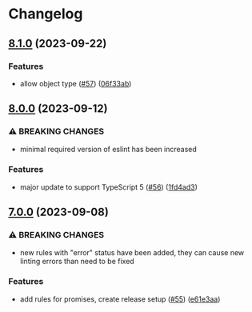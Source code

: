 # Changelog

## [8.1.0](https://github.com/nordcloud/eslint-config-pat/compare/v8.0.0...v8.1.0) (2023-09-22)


### Features

* allow object type ([#57](https://github.com/nordcloud/eslint-config-pat/issues/57)) ([06f33ab](https://github.com/nordcloud/eslint-config-pat/commit/06f33ab5a54d301ac21d0f20256edd44b6d5b428))

## [8.0.0](https://github.com/nordcloud/eslint-config-pat/compare/v7.0.0...v8.0.0) (2023-09-12)


### ⚠ BREAKING CHANGES

* minimal required version of eslint has been increased

### Features

* major update to support TypeScript 5 ([#56](https://github.com/nordcloud/eslint-config-pat/issues/56)) ([1fd4ad3](https://github.com/nordcloud/eslint-config-pat/commit/1fd4ad375cd0fec4ee140cde124e8dd154d306d1))

## [7.0.0](https://github.com/nordcloud/eslint-config-pat/compare/v6.0.0...v7.0.0) (2023-09-08)


### ⚠ BREAKING CHANGES

* new rules with "error" status have been added, they can cause new linting errors than need to be fixed

### Features

* add rules for promises, create release setup ([#55](https://github.com/nordcloud/eslint-config-pat/issues/55)) ([e61e3aa](https://github.com/nordcloud/eslint-config-pat/commit/e61e3aa8fb776f015f4cb9045aed5275f3bfdbcc))
